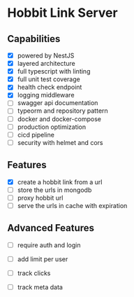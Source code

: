 # Hobbit Link Server

## Capabilities
- [x] powered by NestJS
- [x] layered architecture
- [x] full typescript with linting
- [x] full unit test coverage
- [x] health check endpoint
- [x] logging middleware
- [ ] swagger api documentation
- [ ] typeorm and repository pattern
- [ ] docker and docker-compose
- [ ] production optimization
- [ ] cicd pipeline
- [ ] security with helmet and cors

## Features
- [x] create a hobbit link from a url
- [ ] store the urls in mongodb
- [ ] proxy hobbit url
- [ ] serve the urls in cache with expiration

## Advanced Features
- [ ] require auth and login
- [ ] add limit per user
- [ ] track clicks 
- [ ] track meta data

